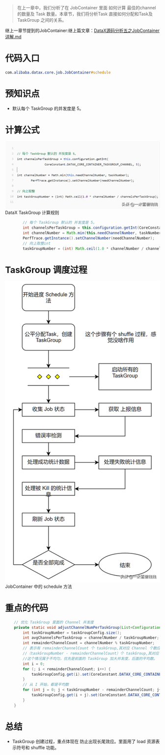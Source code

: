 > 在上一章中，我们分析了在 JobContainer 里面 如何计算 最佳的channel的数量及 Task 数量。本章节，我们将分析Task 直接如何分配和Task及TaskGroup 之间的关系。
> 

继上一章节提到的JobContainer:继上篇文章：[DataX源码分析五之JobContainer详解.md](DataX源码分析五之JobContainer详解.md) 
# **代码入口**

```css
com.alibaba.datax.core.job.JobContainer#schedule
```

# **预知识点**

- 默认每个 TaskGroup 的并发度是 5。

# **计算公式**

![Alt text](../images/datax_06_01.png)
DataX TaskGroup 计算规则

```java
        // 每个 TaskGroup 默认的 并发度是 5。
        int channelsPerTaskGroup = this.configuration.getInt(CoreConstant.DATAX_CORE_CONTAINER_TASKGROUP_CHANNEL, 5);
        int channelNumber = Math.min(this.needChannelNumber, taskNumber);
        PerfTrace.getInstance().setChannelNumber(needChannelNumber);
        // 向上取整int 
        taskGroupNumber = (int) Math.ceil(1.0 * channelNumber / channelsPerTaskGroup);
```

# **TaskGroup 调度过程**

![Alt text](../images/datax_06_02.png)
JobContainer 中的 schedule 方法

# **重点的代码**

```java
    // 优化 TaskGroup 里面的 Channel 并发度
    private static void adjustChannelNumPerTaskGroup(List<Configuration> taskGroupConfig, int channelNumber) {
        int taskGroupNumber = taskGroupConfig.size();
        int avgChannelsPerTaskGroup = channelNumber / taskGroupNumber;
        int remainderChannelCount = channelNumber % taskGroupNumber;
        // 表示有 remainderChannelCount 个 taskGroup,其对应 Channel 个数应该为：avgChannelsPerTaskGroup + 1；     
        //（taskGroupNumber - remainderChannelCount）个 taskGroup,其对应 Channel 个数应该为：avgChannelsPerTaskGroup
        //这个情况属于不均匀，优先是前面的 TaskGroup 加大并发度，后面的平均数。
        int i = 0;
        for (; i < remainderChannelCount; i++) {
            taskGroupConfig.get(i).set(CoreConstant.DATAX_CORE_CONTAINER_TASKGROUP_CHANNEL, avgChannelsPerTaskGroup + 1);
        }
        // 从 I 开始，都是平均数        
        for (int j = 0; j < taskGroupNumber - remainderChannelCount; j++) {
            taskGroupConfig.get(i + j).set(CoreConstant.DATAX_CORE_CONTAINER_TASKGROUP_CHANNEL, avgChannelsPerTaskGroup);
        }
    }

```

# **总结**

- TaskGroup 创建过程，重点体现在 防止出现长尾效应。里面用了 load 资源表示符号和 shuffle 功能。